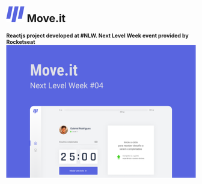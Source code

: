 <h1>
  <img alt="Move.it Logo" title="#MoveitLogo" src="./images/Logo.png" />
  Move.it
</h1>
 
<h4>
  Reactjs project developed at #NLW. Next Level Week event provided by Rocketseat
  
  <img alt="Move.it Cover" title="#MoveitCover" src="./images/Capa.png" />
</h4>

